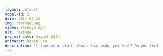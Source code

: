 ```yaml
---
layout: default
modal-id: 2
date: 2024-07-19
img: revenge.png
video: revenge.mp4
alt: revenge
project-date: August 2024
animator: Dabin Lee
description: "I took your stuff. How's that make you feel? Do you feel bad? Good, because that's how I feel!" 
---
```


